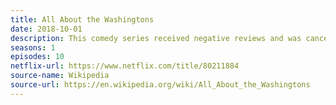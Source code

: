 ```yaml
---
title: All About the Washingtons
date: 2018-10-01
description: This comedy series received negative reviews and was cancelled after one season. 
seasons: 1
episodes: 10
netflix-url: https://www.netflix.com/title/80211884
source-name: Wikipedia  
source-url: https://en.wikipedia.org/wiki/All_About_the_Washingtons
---
```


